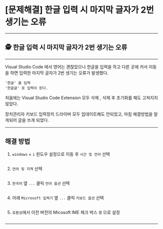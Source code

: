 <h1 id="문제해결-한글-입력-시-마지막-글자가-2번-생기는-오류">[문제해결] 한글 입력 시 마지막 글자가 2번 생기는 오류</h1>
<hr />
<h2 id="🕵️-한글-입력-시-마지막-글자가-2번-생기는-오류">🕵️ 한글 입력 시 마지막 글자가 2번 생기는 오류</h2>
<hr />
<p>Visual Studio Code 에서 영어는 괜찮았으나 한글을 입력을 하고 다른 곳에 커서 이동을 하면 입력한 마지막 글자가 2번 생기는 오류가 발생했다.</p>
<pre><code>'한글' 을 입력
'한글글' 로 입력이 된다.</code></pre><p>처음에는 Visual Studio Code Extension 모두 삭제 , 삭제 후 초기화를 해도 고쳐지지 않았다.</p>
<p>장치관리자 키보드 입력장치 드라이버 모두 업데이트해도 안되었고, 마침 해결방법을 알게되어 글을 쓰게 되었다.</p>
<hr />
<h2 id="해결-방법">해결 방법</h2>
<ol>
<li><code>windows</code> + <code>i</code> 윈도우 설정으로 이동 후 <code>시간 및 언어</code> 선택</li>
</ol>
<p><img alt="" src="https://velog.velcdn.com/images/nuyhes/post/dadec417-7d26-49f8-9b0e-005082054a03/image.png" /></p>
<ol start="2">
<li><code>언어 및 지역</code> 선택</li>
</ol>
<p><img alt="" src="https://velog.velcdn.com/images/nuyhes/post/e446740d-f5df-43f6-a7b2-fda6e93e8a8b/image.png" /></p>
<ol start="3">
<li><code>한국어</code> 옆 <code>...</code> 클릭 <code>언어 옵션</code> 선택</li>
</ol>
<p><img alt="" src="https://velog.velcdn.com/images/nuyhes/post/d816b137-6aa3-4e6e-9782-9830d5eed9b4/image.png" /></p>
<ol start="4">
<li>아래 <code>Microsoft 입력기</code> 옆 <code>...</code> 클릭 <code>키보드 옵션</code> 선택</li>
</ol>
<p><img alt="" src="https://velog.velcdn.com/images/nuyhes/post/2f79721a-a990-4081-b100-1c2f72d7bef4/image.png" /></p>
<ol start="5">
<li><code>호환성</code>에서 이전 버전의 Micosoft IME 체크 박스 <code>켬</code> 으로 설정</li>
</ol>
<p><img alt="" src="https://velog.velcdn.com/images/nuyhes/post/79ba3cb1-42df-4675-baab-139f68b66619/image.png" /></p>
<hr />